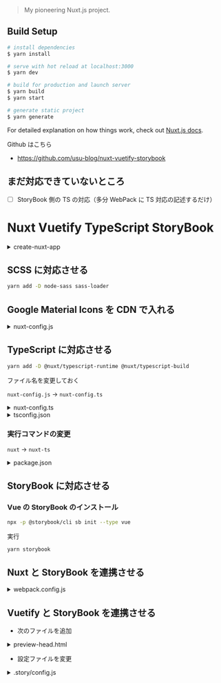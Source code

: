 > My pioneering Nuxt.js project.

## Build Setup

```bash
# install dependencies
$ yarn install

# serve with hot reload at localhost:3000
$ yarn dev

# build for production and launch server
$ yarn build
$ yarn start

# generate static project
$ yarn generate
```

For detailed explanation on how things work, check out [Nuxt.js docs](https://nuxtjs.org).

Github はこちら

- https://github.com/usu-blog/nuxt-vuetify-storybook

## まだ対応できていないところ

- [ ] StoryBook 側の TS の対応（多分 WebPack に TS 対応の記述するだけ）

# Nuxt Vuetify TypeScript StoryBook

<details><summary>create-nuxt-app</summary>

```bash
mkdir nuxt-ts-sb
cd nuxt-ts-sb
create-nuxt-app .

create-nuxt-app v2.10.1
✨  Generating Nuxt.js project in .
? Project name nuxt-storybook
? Project description My well-made Nuxt.js project
? Author name yusuke akiyama
? Choose the package manager Yarn
? Choose UI framework Vuetify.js
? Choose custom server framework None (Recommended)
? Choose Nuxt.js modules Axios
? Choose linting tools ESLint, Prettier
? Choose test framework None
? Choose rendering mode Universal (SSR)
```

</details>

## SCSS に対応させる

```bash
yarn add -D node-sass sass-loader
```

## Google Material Icons を CDN で入れる

<details><summary>nuxt-config.js</summary>

```ts
link: [
  { rel: 'icon', type: 'image/x-icon', href: '/favicon.ico' },
  {
    rel: 'stylesheet',
    href:
      'https://fonts.googleapis.com/css?family=Roboto:300,400,500,700|Material+Icons'
  }
]
```

ダークモードを消す

```ts
    theme: {
      // dark: true,
```

</details>

## TypeScript に対応させる

```bash
yarn add -D @nuxt/typescript-runtime @nuxt/typescript-build
```

ファイル名を変更しておく

`nuxt-config.js` -> `nuxt-config.ts`

<details><summary>nuxt-config.ts</summary>

```ts
build: {
  /*
   ** You can extend webpack config here
   */
  // extend(config, ctx) {}
}
```

</details>

<details><summary>tsconfig.json</summary>

```json
{
  "compilerOptions": {
    "target": "esnext",
    "module": "esnext",
    "moduleResolution": "node",
    "lib": ["esnext", "esnext.asynciterable", "dom"],
    "esModuleInterop": true,
    "experimentalDecorators": true,
    "sourceMap": true,
    "strict": true,
    "allowSyntheticDefaultImports": true,
    "noEmit": true,
    "baseUrl": ".",
    "resolveJsonModule": true,
    "paths": {
      "~/*": ["./*"]
    },
    "types": ["@nuxt/types", "@nuxtjs/vuetify"] // 追記
  }
}
```

</details>

### 実行コマンドの変更

`nuxt` -> `nuxt-ts`

<details><summary>package.json</summary>

```json
  "scripts": {
    "dev": "nuxt-ts",
    "build": "nuxt-ts build",
    "start": "nuxt-ts start",
    "generate": "nuxt-ts generate",
    "lint": "eslint --ext .js,.vue --ignore-path .gitignore ."
  },
```

</details>

## StoryBook に対応させる

### Vue の StoryBook のインストール

```bash
npx -p @storybook/cli sb init --type vue
```

実行

```bash
yarn storybook
```

## Nuxt と StoryBook を連携させる

<details><summary>webpack.config.js</summary>

```js
const path = require('path')
const rootPath = path.resolve(__dirname, '../')

module.exports = {
  module: {
    rules: [
      {
        test: /\.css?$/,
        loaders: ['style-loader', 'css-loader']
      },
      {
        test: /\.scss$/,
        loaders: ['style-loader', 'css-loader', 'sass-loader']
      }
    ]
  },
  resolve: {
    extensions: ['.js', '.vue', '.json'],
    alias: {
      '@': rootPath,
      '~': rootPath,
      vue$: 'vue/dist/vue.esm.js'
    }
  }
}
```

</details>

## Vuetify と StoryBook を連携させる

- 次のファイルを追加

<details><summary>preview-head.html</summary>

```html
<link
  href="https://fonts.googleapis.com/css?family=Roboto:100,300,400,500,700,900|Material+Icons"
  rel="stylesheet"
/>
<link
  href="https://cdn.jsdelivr.net/npm/@mdi/font@3.x/css/materialdesignicons.min.css"
  rel="stylesheet"
/>
```

</details>

- 設定ファイルを変更

<details><summary>.story/config.js</summary>

```js
import { configure, addDecorator } from '@storybook/vue'

// 追加
import Vue from 'vue'
import Vuetify from 'vuetify'
import 'vuetify/dist/vuetify.css' // →これ重要

// 依存注入
Vue.use(Vuetify)

addDecorator(() => ({
  vuetify: new Vuetify(),
  template: `
<v-app>
    <story/>
</v-app>
`
}))

// automatically import all files ending in *.stories.js
configure(require.context('../stories', true, /\.stories\.js$/), module)
```

</details>
